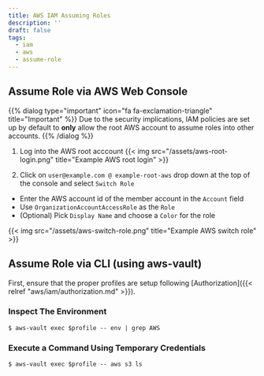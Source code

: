 ```yaml
---
title: AWS IAM Assuming Roles
description: ''
draft: false
tags:
  - iam
  - aws
  - assume-role
---
```


## Assume Role via AWS Web Console
{{% dialog type="important" icon="fa fa-exclamation-triangle" title="Important" %}}
Due to the security implications, IAM policies are set up by default to **only** allow the root AWS account to assume roles into other accounts.
{{% /dialog %}}

1. Log into the AWS root acccount
{{< img src="/assets/aws-root-login.png" title="Example AWS root login" >}}

2. Click on `user@example.com @ example-root-aws` drop down at the top of the console and select `Switch Role`
  - Enter the AWS account id of the member account in the `Account` field
  - Use `OrganizationAccountAccessRole` as the `Role`
  - (Optional) Pick `Display Name` and choose a `Color` for the role

{{< img src="/assets/aws-switch-role.png" title="Example AWS switch role" >}}

## Assume Role via CLI (using aws-vault)

First, ensure that the proper profiles are setup following [Authorization]({{< relref "aws/iam/authorization.md" >}}).


### Inspect The Environment
```
$ aws-vault exec $profile -- env | grep AWS
```

### Execute a Command Using Temporary Credentials
```
$ aws-vault exec $profile -- aws s3 ls
```
